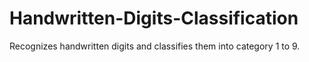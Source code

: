 # Handwritten-Digits-Classification
Recognizes handwritten digits and classifies them into category 1 to 9.
